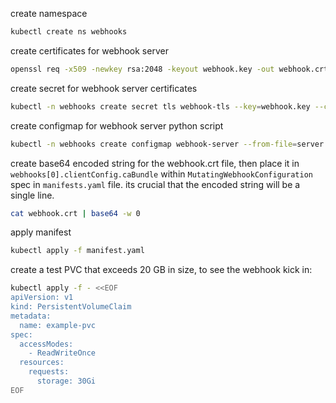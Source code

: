 create namespace
```bash
kubectl create ns webhooks
```

create certificates for webhook server
```bash
openssl req -x509 -newkey rsa:2048 -keyout webhook.key -out webhook.crt -days 365 -nodes -config san.cnf
```

create secret for webhook server certificates
```bash
kubectl -n webhooks create secret tls webhook-tls --key=webhook.key --cert=webhook.crt 
```

create configmap for webhook server python script
```bash
kubectl -n webhooks create configmap webhook-server --from-file=server.py=server.py
```

create base64 encoded string for the webhook.crt file, then place it in `webhooks[0].clientConfig.caBundle` within `MutatingWebhookConfiguration` spec in `manifests.yaml` file.
its crucial that the encoded string will be a single line.
```bash
cat webhook.crt | base64 -w 0
```

apply manifest
```bash
kubectl apply -f manifest.yaml
```

create a test PVC that exceeds 20 GB in size, to see the webhook kick in:
```bash
kubectl apply -f - <<EOF
apiVersion: v1
kind: PersistentVolumeClaim
metadata:
  name: example-pvc
spec:
  accessModes:
    - ReadWriteOnce
  resources:
    requests:
      storage: 30Gi
EOF
```